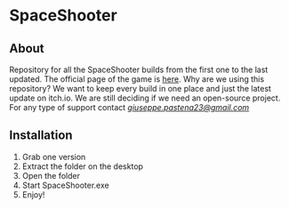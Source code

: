 # SpaceShooter

## About
Repository for all the SpaceShooter builds from the first one to the last updated. The official page of the game is [here](https://giantzofficial99.itch.io/spaceshooter). Why are we using this repository? We want to keep every build in one place and just the latest update on itch.io. We are still deciding if we need an open-source project. For any type of support contact <i>giuseppe.pastena23@gmail.com</i> 

## Installation
1. Grab one version
2. Extract the folder on the desktop
3. Open the folder
4. Start SpaceShooter.exe
5. Enjoy!

